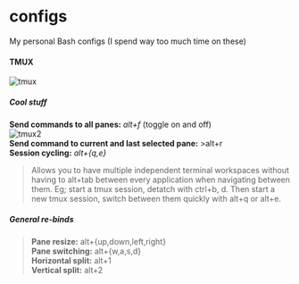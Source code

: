 # configs
My personal Bash configs (I spend way too much time on these)  


#### TMUX
![tmux](https://cloud.githubusercontent.com/assets/22798226/23110917/a7294932-f6d9-11e6-9c5f-8e64dceae768.png)

##### Cool stuff
 **Send commands to all panes:** _alt+f_ (toggle on and off)  
![tmux2](https://sanctum.geek.nz/arabesque/wp-content/uploads/2012/08/synchronize-panes.gif)   
 **Send command to current and last selected pane:** >alt+r  
 **Session cycling:** _alt+{q,e}_  
>   Allows you to have multiple independent terminal workspaces without having to alt+tab between 
     every application when navigating between them. Eg; 
     start a tmux session, detatch with ctrl+b, d. Then start a new
     tmux session, switch between them quickly with alt+q or alt+e.

##### General re-binds
> **Pane resize:** alt+{up,down,left,right}  
**Pane switching:** alt+{w,a,s,d}    
**Horizontal split:** alt+1  
**Vertical split:** alt+2  


